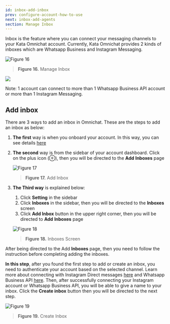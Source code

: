 ```yaml
---
id: inbox-add-inbox
prev: configure-account-how-to-use
next: inbox-add-agents
section: Manage Inbox
---
```


Inbox is the feature where you can connect your messaging channels to your Kata Omnichat account. Currently, Kata Omnichat provides 2 kinds of inboxes which are Whatsapp Business and Instagram Messaging.

![Figure 16](/assets/images/products/kata-omnichat/image16.png)

> **Figure 16.** Manage Inbox

<div className="info">
    <img className="borderless" src="/assets/images/icon-info.svg" />
    <p>
    Note: 1 account can connect to more than 1 Whatsapp Business API account or more than 1 Instagram Messaging.
    </p>
</div>

## Add inbox

There are 3 ways to add an inbox in Omnichat. These are the steps to add an inbox as below:

1. **The first** way is when you onboard your account. In this way, you can see details [here](/kata-omnichat/before-you-start/prepare-your-instagram-business-account)
2. **The second** way is from the sidebar of your account dashboard. Click on the plus icon (⊕), then you will be directed to the **Add** **Inboxes** page

    ![Figure 17](/assets/images/products/kata-omnichat/image17.png)

    > **Figure 17.** Add Inbox

3. **The Third way** is explained below:

    1. Click **Setting** in the sidebar
    2. Click **Inboxes** in the sidebar, then you will be directed to the **Inboxes** screen
    3. Click **Add Inbox** button in the upper right corner, then you will be directed to **Add** **Inboxes** page

    ![Figure 18](/assets/images/products/kata-omnichat/image18.png)

    > **Figure 18.** Inboxes Screen

After being directed to the Add **Inboxes** page, then you need to follow the instruction before completing adding the inboxes.

**In this step**, after you found the first step to add or create an inbox, you need to authenticate your account based on the selected channel. Learn more about connecting with Instagram Direct messages [here](/kata-omnichat/before-you-start/prepare-your-instagram-business-account) and Whatsapp Business API [here](/kata-omnichat/before-you-start/prepare-your-waba-account). Then, after successfully connecting your Instagram account or Whatsapp Business API, you will be able to give a name to your inbox. Click the **Create inbox** button then you will be directed to the next step.

![Figure 19](/assets/images/products/kata-omnichat/image19.png)

> **Figure 19.** Create Inbox
